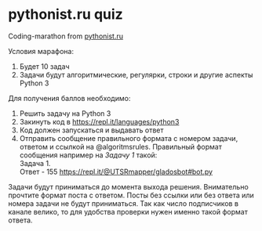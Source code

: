 # pythonist.ru quiz

Coding-marathon from [pythonist.ru](https://pythonist.ru)

Условия марафона: 
1. Будет 10 задач
2. Задачи будут алгоритмические, регулярки, строки и другие аспекты Python 3

Для получения баллов необходимо: 

1. Решить задачу на Python 3 
2. Закинуть код в https://repl.it/languages/python3
3. Код должен запускаться и выдавать ответ
4. Отправить сообщение правильного формата с номером задачи, ответом и ссылкой на @algoritmsrules.
Правильный формат сообщения например на *Задачу 1* такой:<br>
    Задача 1.<br>
    Ответ - 155
    https://repl.it/@UTSRmapper/gladosbot#bot.py

Задачи будут приниматься до момента выхода решения. Внимательно прочтите формат поста с ответом.
Посты без ссылки или без ответа или номера задачи не будут приниматься.
Так как число подписчиков в канале велико, то для удобства проверки нужен именно такой формат ответа.
